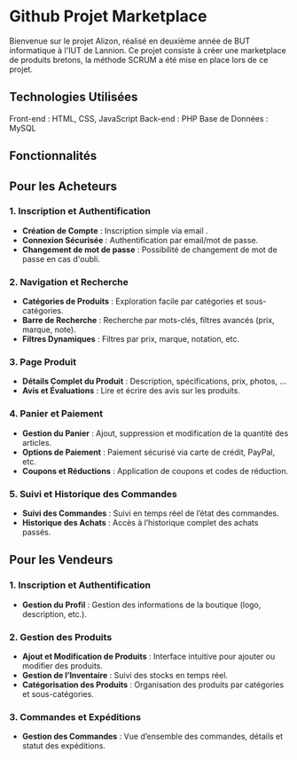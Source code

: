 # Github Projet Marketplace

Bienvenue sur le projet Alizon, réalisé en deuxième année de BUT informatique à l'IUT de Lannion. 
Ce projet consiste à créer une marketplace de produits bretons, la méthode SCRUM a été mise en place lors de ce projet. 

 ## Technologies Utilisées

Front-end : HTML, CSS, JavaScript
Back-end : PHP
Base de Données : MySQL

## Fonctionnalités 

## Pour les Acheteurs

### 1. Inscription et Authentification
- **Création de Compte** : Inscription simple via email .
- **Connexion Sécurisée** : Authentification par email/mot de passe.
- **Changement de mot de passe** : Possibilité de changement de mot de passe en cas d'oubli.

### 2. Navigation et Recherche
- **Catégories de Produits** : Exploration facile par catégories et sous-catégories.
- **Barre de Recherche** : Recherche par mots-clés, filtres avancés (prix, marque, note).
- **Filtres Dynamiques** : Filtres par prix, marque, notation, etc.

### 3. Page Produit
- **Détails Complet du Produit** : Description, spécifications, prix, photos, ... 
- **Avis et Évaluations** : Lire et écrire des avis sur les produits.

### 4. Panier et Paiement
- **Gestion du Panier** : Ajout, suppression et modification de la quantité des articles.
- **Options de Paiement** : Paiement sécurisé via carte de crédit, PayPal, etc.
- **Coupons et Réductions** : Application de coupons et codes de réduction.

### 5. Suivi et Historique des Commandes
- **Suivi des Commandes** : Suivi en temps réel de l’état des commandes.
- **Historique des Achats** : Accès à l’historique complet des achats passés.

## Pour les Vendeurs

### 1. Inscription et Authentification
- **Gestion du Profil** : Gestion des informations de la boutique (logo, description, etc.).

### 2. Gestion des Produits
- **Ajout et Modification de Produits** : Interface intuitive pour ajouter ou modifier des produits.
- **Gestion de l’Inventaire** : Suivi des stocks en temps réel.
- **Catégorisation des Produits** : Organisation des produits par catégories et sous-catégories.

### 3. Commandes et Expéditions
- **Gestion des Commandes** : Vue d’ensemble des commandes, détails et statut des expéditions.
